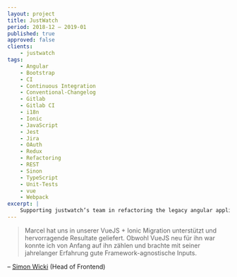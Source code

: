 ```yaml
---
layout: project
title: JustWatch
period: 2018-12 – 2019-01
published: true
approved: false
clients:
    - justwatch
tags:
    - Angular
    - Bootstrap
    - CI
    - Continuous Integration
    - Conventional-Changelog
    - Gitlab
    - Gitlab CI
    - i18n
    - Ionic
    - JavaScript
    - Jest
    - Jira
    - OAuth
    - Redux  
    - Refactoring
    - REST
    - Sinon
    - TypeScript
    - Unit-Tests
    - vue
    - Webpack
excerpt: |
    Supporting justwatch’s team in refactoring the legacy angular application to modern vue and ionic 4.
---
```


> Marcel hat uns in unserer VueJS + Ionic Migration unterstützt und hervorragende Resultate geliefert. Obwohl VueJS neu für ihn war konnte ich von Anfang auf ihn zählen und brachte mit seiner jahrelanger Erfahrung gute Framework-agnostische Inputs.

– [Simon Wicki](https://www.linkedin.com/in/simon-w-490b8617a/) (Head of Frontend)
